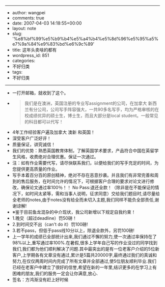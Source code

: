 - --
- author: wangpei
- comments: true
- date: 2007-04-03 14:18:55+00:00
- layout: note
- slug: '%e8%bf%99%e5%b9%b4%e5%a4%b4%e5%8d%96%e5%95%a5%e7%9a%84%e9%83%bd%e6%9c%89'
- title: 这年头卖啥的都有
- wordpress_id: 851
- categories:
- 不好归类
- tags:
- 不好归类
- --
- 一打开邮箱，就收到了这个。
- <blockquote>我们是在澳洲，英国注册的专业写assignment的公司，在加拿大 新西兰有分公司，公司写手阵容强大，一共90多名写手，均为严格审核的在校成绩优异的硕士生，博士生，而且大部分是local student。一般常见的科目都可以代写！
- 4年工作经验客户遍及加拿大 澳新 和英国！
- 深受客户广泛好评！ 
- 质量保证，讲究诚信！
- 我们的优势：熟悉英国教育体制，了解英国学术要求，产品符合中国在英留学生风格，收费绝对合理优惠。保证一次通过。
- 注：如有作业需要代写，请尽快联系我们，以便给我们的写手充足的时间，为您提供更高质量的作业。 
- 写手本着百分百的原创精神，绝对不存在恶意抄袭。并且我们有非常完善和周到的售后服务，在时间允许的情况下，可根据客户合理的要求对论文进行修改，确保论文通过率100％！！ No Pass:退还全款！（除非是在不能保证的情况下，如时间太紧等，需和当事人说明，征求同意）交给我们题目时,请尽量给全老师的notes,由于notes没有给全而未切入主题,我们同样不能负全部责任,谢谢谅解! 
- ※鉴于目前鱼龙混杂的中介现状，我公司新增以下规定自我约束！ 
- 1.晚交（超过deadline）罚50磅！
- 2.到时间交不出（can't do it）罚100磅!
- 3.若不pass，但低于pass线10分以上，除退全款外，另罚100磅!  
- 上一学年的成绩已全部统计出来,我们通过不懈的努力,使一次通过率保持在了98%以上,重写通过率100%.在暑假,很多上学年自己写的作业没过的同学找到我们,我们都为他们顺利解决了问题.其中最突出的是有一位老客户介绍的5位新客户,上学期各有文章没有通过,累计是5篇共20000字,最终通过我们的真诚和努力,在仅仅两周时间内完成了所有文章并全部通过,使5位朋友顺利毕业.我们已经在老客户中建立了很好的信誉,希望在新的一年里,结识更多的在学习上有困难的朋友,我们的服务一定会让你满意,放心.</blockquote>
- 签名：方鸿渐没有赶上好时候
